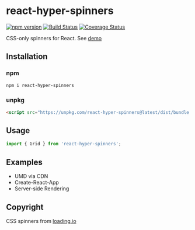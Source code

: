 # react-hyper-spinners
[![npm version](https://badge.fury.io/js/react-hyper-spinners.svg)](https://badge.fury.io/js/react-hyper-spinners)
[![Build Status](https://travis-ci.org/hcsgzh/react-hyper-spinners.svg?branch=master)](https://travis-ci.org/hcsgzh/react-hyper-spinners)
[![Coverage Status](https://coveralls.io/repos/github/hcsgzh/react-hyper-spinners/badge.svg?branch=master)](https://coveralls.io/github/hcsgzh/react-hyper-spinners?branch=master)

CSS-only spinners for React. See [demo](https://hcsgzh.github.io/react-hyper-spinners)

## Installation

### npm

```sh
npm i react-hyper-spinners
```

### unpkg

```html
<script src="https://unpkg.com/react-hyper-spinners@latest/dist/bundle.umd.js"></script>
```

## Usage

```js
import { Grid } from 'react-hyper-spinners';
```

## Examples
- UMD via CDN
- Create-React-App
- Server-side Rendering

## Copyright

CSS spinners from [loading.io](https://loading.io/)